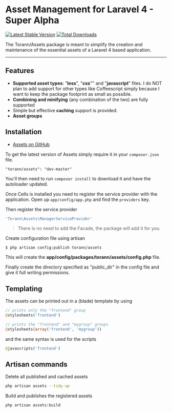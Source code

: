 # Asset Management for Laravel 4 - Super Alpha

[![Latest Stable Version](https://poser.pugx.org/torann/assets/v/stable.png)](https://packagist.org/packages/torann/assets) [![Total Downloads](https://poser.pugx.org/torann/assets/downloads.png)](https://packagist.org/packages/torann/assets)

The Torann/Assets package is meant to simplify the creation and maintenance of the essential assets of a Laravel 4 based application.

----------

## Features

* **Supported asset types**: "**less**", "**css**"" and "**javascript**" files.
I do NOT plan to add support for other types like Coffeescript simply because I want to keep the package footprint as small as possible.
* **Combining and minifying** (any combination of the two) are fully supported
* Simple but effective **caching** support is provided.
* **Asset groups**

## Installation

- [Assets on GitHub](https://github.com/torann/laravel-4-assets)

To get the latest version of Assets simply require it in your `composer.json` file.

~~~
"torann/assets": "dev-master"
~~~

You'll then need to run `composer install` to download it and have the autoloader updated.

Once Cells is installed you need to register the service provider with the application. Open up `app/config/app.php` and find the `providers` key.

Then register the service provider
```php
'Torann\Assets\ManagerServiceProvider'
```

> There is no need to add the Facade, the package will add it for you.

Create configuration file using artisan

~~~
$ php artisan config:publish torann/assets
~~~

This will create the **app/config/packages/torann/assets/config.php** file.

Finally create the directory specified as "public_dir" in the config file and give it full writing permissions.

## Templating
The assets can be printed out in a (blade) template by using

~~~php
// prints only the "frontend" group
@stylesheets('frontend')

// prints the "frontend" and "mygroup" groups
@stylesheets(array('frontend', 'mygroup'))
~~~

and the same syntax is used for the scripts

~~~php
@javascripts('frontend')
~~~

## Artisan commands

Delete all published and cached assets

~~~bash
php artisan assets --tidy-up
~~~

Build and publishes the registered assets

~~~bash
php artisan assets:build
~~~

